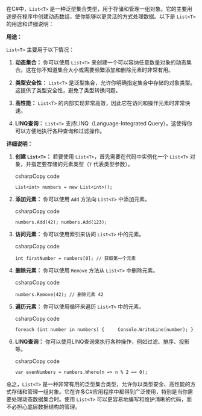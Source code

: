 在C#中，`List<T>` 是一种泛型集合类型，用于存储和管理一组对象。它的主要用途是在程序中创建动态数组，使你能够以更灵活的方式处理数据。以下是 `List<T>` 的用途和详细说明：

**用途：**

`List<T>` 主要用于以下情况：

1. **动态集合：** 你可以使用 `List<T>` 来创建一个可以容纳任意数量对象的动态集合。这在你不知道集合大小或需要频繁添加和删除元素时非常有用。
    
2. **类型安全性：** `List<T>` 是泛型集合，允许你明确指定集合中存储的对象类型。这提供了类型安全性，避免了类型转换问题。
    
3. **高性能：** `List<T>` 的内部实现非常高效，因此它在访问和操作元素时非常快速。
    
4. **LINQ查询：** `List<T>` 支持LINQ（Language-Integrated Query），这使得你可以方便地执行各种查询和过滤操作。
    

**详细说明：**

1. **创建 `List<T>`：** 若要使用 `List<T>`，首先需要在代码中实例化一个 `List<T>` 对象，并指定要存储的元素类型（`T` 代表类型参数）。
    
    csharpCopy code
    
    `List<int> numbers = new List<int>();`
    
2. **添加元素：** 你可以使用 `Add` 方法向 `List<T>` 中添加元素。
    
    csharpCopy code
    
    `numbers.Add(42); numbers.Add(123);`
    
3. **访问元素：** 你可以使用索引来访问 `List<T>` 中的元素。
    
    csharpCopy code
    
    `int firstNumber = numbers[0]; // 获取第一个元素`
    
4. **删除元素：** 你可以使用 `Remove` 方法从 `List<T>` 中删除元素。
    
    csharpCopy code
    
    `numbers.Remove(42); // 删除元素 42`
    
5. **遍历元素：** 你可以使用循环来遍历 `List<T>` 中的元素。
    
    csharpCopy code
    
    `foreach (int number in numbers) {     Console.WriteLine(number); }`
    
6. **LINQ查询：** 你可以使用LINQ查询来执行各种操作，例如过滤、排序、投影等。
    
    csharpCopy code
    
    `var evenNumbers = numbers.Where(n => n % 2 == 0);`
    

总之，`List<T>` 是一种非常有用的泛型集合类型，允许你以类型安全、高性能的方式存储和管理一组对象。它在许多C#应用程序中都得到广泛使用，特别是当你需要处理动态数据集合时。使用 `List<T>` 可以更容易地编写和维护清晰的代码，而不必担心底层数据结构的管理。